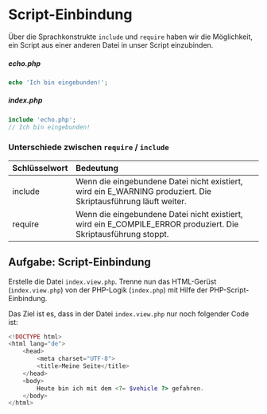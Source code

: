 # Script-Einbindung

Über die Sprachkonstrukte `include` und `require` haben wir die Möglichkeit, ein Script aus einer anderen Datei in unser Script einzubinden.

##### echo.php
```php
echo 'Ich bin eingebunden!';
```
##### index.php
```php
include 'echo.php';
// Ich bin eingebunden!
```

### Unterschiede zwischen `require` / `include`

| Schlüsselwort | Bedeutung                                                                                                      |
|:--------------|:---------------------------------------------------------------------------------------------------------------|
| include       | Wenn die eingebundene Datei nicht existiert, wird ein E_WARNING produziert. Die Skriptausführung läuft weiter. |
| require       | Wenn die eingebundene Datei nicht existiert, wird ein E_COMPILE_ERROR produziert. Die Skriptausführung stoppt. |

## Aufgabe: Script-Einbindung

Erstelle die Datei `index.view.php`. Trenne nun das HTML-Gerüst (`index.view.php`) von der PHP-Logik (`index.php`) mit Hilfe der PHP-Script-Einbindung.

Das Ziel ist es, dass in der Datei `index.view.php` nur noch folgender Code ist: 

```php
<!DOCTYPE html>
<html lang="de">
    <head>
        <meta charset="UTF-8">
        <title>Meine Seite</title>
    </head>
    <body>
        Heute bin ich mit dem <?= $vehicle ?> gefahren.
    </body>
</html>
```